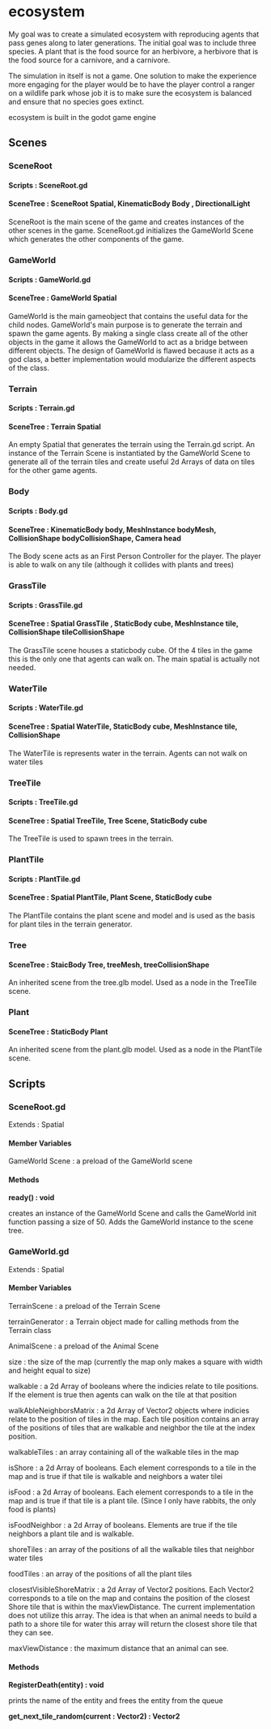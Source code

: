# ecosystem

My goal was to create a simulated ecosystem with reproducing agents that pass genes along to later generations. The initial goal was to include three species. A plant that is the food source for an herbivore, a herbivore that is the food source for a carnivore, and a carnivore. 

The simulation in itself is not a game. One solution to make the experience more engaging for the player would be to have the player control a ranger on a wildlife park whose job it is to make sure the ecosystem is balanced and ensure that no species goes extinct.

ecosystem is built in the godot game engine


## Scenes 

### SceneRoot
#### Scripts : SceneRoot.gd
#### SceneTree : SceneRoot Spatial, KinematicBody Body , DirectionalLight

SceneRoot is the main scene of the game and creates instances of the other scenes in the game. SceneRoot.gd initializes the GameWorld Scene which generates the other components of the game. 

### GameWorld
#### Scripts : GameWorld.gd
#### SceneTree : GameWorld Spatial

GameWorld is the main gameobject that contains the useful data for the child nodes. GameWorld's main purpose is to generate the terrain and spawn the game agents. By making a single class create all of the other objects in the game it allows the GameWorld to act as a bridge between different objects. The design of GameWorld is flawed because it acts as a god class, a better implementation would modularize the different aspects of the class.

### Terrain
#### Scripts : Terrain.gd
#### SceneTree : Terrain Spatial

An empty Spatial that generates the terrain using the Terrain.gd script. An instance of the Terrain Scene is instantiated by the GameWorld Scene to generate all of the terrain tiles and create useful 2d Arrays of data on tiles for the other game agents.

### Body
#### Scripts : Body.gd
#### SceneTree : KinematicBody body, MeshInstance bodyMesh, CollisionShape bodyCollisionShape, Camera head

The Body scene acts as an First Person Controller for the player. The player is able to walk on any tile (although it collides with plants and trees)


### GrassTile
#### Scripts : GrassTile.gd
#### SceneTree : Spatial GrassTile , StaticBody cube, MeshInstance tile, CollisionShape tileCollisionShape

The GrassTile scene houses a staticbody cube. Of the 4 tiles in the game this is the only one that agents can walk on. The main spatial is actually not needed.

### WaterTile
#### Scripts : WaterTile.gd
#### SceneTree : Spatial WaterTile, StaticBody cube, MeshInstance tile, CollisionShape

The WaterTile is represents water in the terrain. Agents can not walk on water tiles

### TreeTile
#### Scripts : TreeTile.gd
#### SceneTree : Spatial TreeTile, Tree Scene, StaticBody cube

The TreeTile is used to spawn trees in the terrain. 

### PlantTile
#### Scripts : PlantTile.gd
#### SceneTree : Spatial PlantTile, Plant Scene, StaticBody cube

The PlantTile contains the plant scene and model and is used as the basis for plant tiles in the terrain generator.

### Tree
#### SceneTree : StaicBody Tree, treeMesh, treeCollisionShape

An inherited scene from the tree.glb model. Used as a node in the TreeTile scene. 

### Plant
#### SceneTree : StaticBody Plant

An inherited scene from the plant.glb model. Used as a node in the PlantTile scene.


## Scripts

### SceneRoot.gd

Extends : Spatial

#### Member Variables

GameWorld Scene : a preload of the GameWorld scene

#### Methods

**ready() : void**

creates an instance of the GameWorld Scene and calls the GameWorld init function passing a size of 50. Adds the GameWorld instance to the scene tree.

### GameWorld.gd

Extends : Spatial

#### Member Variables

TerrainScene : a preload of the Terrain Scene

terrainGenerator : a Terrain object made for calling methods from the Terrain class

AnimalScene : a preload of the Animal Scene

size : the size of the map (currently the map only makes a square with width and height equal to size)

walkable : a 2d Array of booleans where the indicies relate to tile positions. If the element is true then agents can walk on the tile at that position

walkAbleNeighborsMatrix : a 2d Array of Vector2 objects where indicies relate to the position of tiles in the map. Each tile position contains an array of the positions of tiles that are walkable and neighbor the tile at the index position. 

walkableTiles : an array containing all of the walkable tiles in the map

isShore : a 2d Array of booleans. Each element corresponds to a tile in the map and is true if that tile is walkable and neighbors a water tilei

isFood : a 2d Array of booleans. Each element corresponds to a tile in the map and is true if that tile is a plant tile. (Since I only have rabbits, the only food is plants)

isFoodNeighbor : a 2d Array of booleans. Elements are true if the tile neighbors a plant tile and is walkable.

shoreTiles : an array of the positions of all the walkable tiles that neighbor water tiles

foodTiles : an array of the positions of all the plant tiles

closestVisibleShoreMatrix : a 2d Array of Vector2 positions. Each Vector2 corresponds to a tile on the map and contains the position of the closest Shore tile that is within the maxViewDistance. The current implementation does not utilize this array. The idea is that when an animal needs to build a path to a shore tile for water this array will return the closest shore tile that they can see. 

maxViewDistance : the maximum distance that an animal can see.

#### Methods

**RegisterDeath(entity) : void**

prints the name of the entity and frees the entity from the queue

**get_next_tile_random(current : Vector2) : Vector2**



  
 
